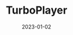 ---
title: "TurboPlayer"
linkTitle: "TurboPlayer"
date: 2023-01-02
weight: 2
description: >
  En beskrivelse av TurboPlayer.
---